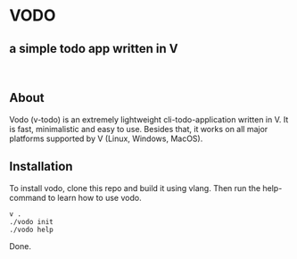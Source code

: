 # VODO
## a simple todo app written in V

<br>

## About

Vodo (v-todo) is an extremely lightweight cli-todo-application written in V.
It is fast, minimalistic and easy to use.
Besides that, it works on all major platforms supported by V (Linux, Windows, MacOS).



## Installation
To install vodo, clone this repo and build it using vlang. Then run the help-command to learn how to use vodo.

`v .` <br>
`./vodo init` <br>
`./vodo help` <br>

Done.